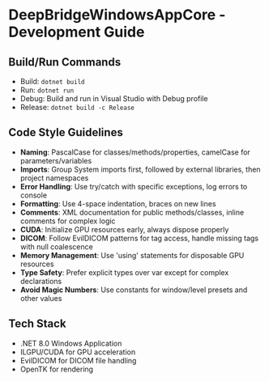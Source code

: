 # DeepBridgeWindowsAppCore - Development Guide

## Build/Run Commands
- Build: `dotnet build`
- Run: `dotnet run`
- Debug: Build and run in Visual Studio with Debug profile
- Release: `dotnet build -c Release`

## Code Style Guidelines
- **Naming**: PascalCase for classes/methods/properties, camelCase for parameters/variables
- **Imports**: Group System imports first, followed by external libraries, then project namespaces
- **Error Handling**: Use try/catch with specific exceptions, log errors to console
- **Formatting**: Use 4-space indentation, braces on new lines
- **Comments**: XML documentation for public methods/classes, inline comments for complex logic
- **CUDA**: Initialize GPU resources early, always dispose properly
- **DICOM**: Follow EvilDICOM patterns for tag access, handle missing tags with null coalescence
- **Memory Management**: Use 'using' statements for disposable GPU resources
- **Type Safety**: Prefer explicit types over var except for complex declarations
- **Avoid Magic Numbers**: Use constants for window/level presets and other values

## Tech Stack
- .NET 8.0 Windows Application
- ILGPU/CUDA for GPU acceleration
- EvilDICOM for DICOM file handling
- OpenTK for rendering
